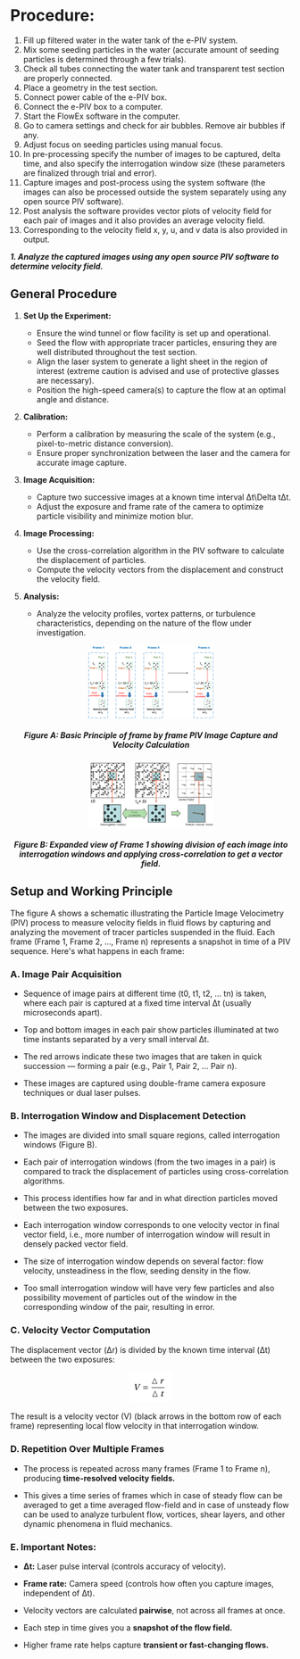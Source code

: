 # Procedure:
1.	Fill up filtered water in the water tank of the e-PIV system.
2.	Mix some seeding particles in the water (accurate amount of seeding particles is determined through a few trials).
3.	Check all tubes connecting the water tank and transparent test section are properly connected.
4.	Place a geometry in the test section.
5.	Connect power cable of the e-PIV box.
6.	Connect the e-PIV box to a computer.
7.	Start the FlowEx software in the computer.
8.	Go to camera settings and check for air bubbles. Remove air bubbles if any.
9.	Adjust focus on seeding particles using manual focus.
10.	In pre-processing specify the number of images to be captured, delta time, and also specify the interrogation window size (these parameters are finalized through trial and error).
11.	Capture images and post-process using the system software (the images can also be processed outside the system separately using any open source PIV software).
12.	Post analysis the software provides vector plots of velocity field for each pair of images and it also provides an average velocity field.
13.	Corresponding to the velocity field x, y, u, and v data is also provided in output.


***1. Analyze the captured images using any open source PIV software to determine velocity field.***


## General Procedure

1. **Set Up the Experiment:**
    - Ensure the wind tunnel or flow facility is set up and operational.
    - Seed the flow with appropriate tracer particles, ensuring they are well distributed throughout the test section.
    - Align the laser system to generate a light sheet in the region of interest (extreme caution is advised and use of protective glasses are necessary).
    - Position the high-speed camera(s) to capture the flow at an optimal angle and distance.

2. **Calibration:**
    - Perform a calibration by measuring the scale of the system (e.g., pixel-to-metric distance conversion).
    - Ensure proper synchronization between the laser and the camera for accurate image capture.

3. **Image Acquisition:**
    - Capture two successive images at a known time interval Δt\Delta tΔt.
    - Adjust the exposure and frame rate of the camera to optimize particle visibility and minimize motion blur.

4. **Image Processing:**
    - Use the cross-correlation algorithm in the PIV software to calculate the displacement of particles.
    - Compute the velocity vectors from the displacement and construct the velocity field.

5. **Analysis:**
    - Analyze the velocity profiles, vortex patterns, or turbulence characteristics, depending on the nature of the flow under investigation.

<center>
<img src="./images/Img1.png" style="width:45%">

##### Figure A: Basic Principle of frame by frame PIV Image Capture and Velocity Calculation
</center>

<center>
<img src="./images/Img2.png" style="width:45%">

##### Figure B: Expanded view of Frame 1 showing division of each image into interrogation windows and applying cross-correlation to get a vector field.
</center>


## Setup and Working Principle

The figure A shows a schematic illustrating the Particle Image Velocimetry (PIV) process to measure velocity fields in fluid flows by capturing and analyzing the movement of tracer particles suspended in the fluid. Each frame (Frame 1, Frame 2, ..., Frame n) represents a snapshot in time of a PIV sequence.  Here's what happens in each frame:

### A. Image Pair Acquisition

- Sequence of image pairs at different time (t0, t1, t2, … tn) is taken, where each pair is captured at a fixed time interval Δt (usually microseconds apart).

- Top and bottom images in each pair show particles illuminated at two time instants separated by a very small interval Δt.

- The red arrows indicate these two images that are taken in quick succession — forming a pair (e.g., Pair 1, Pair 2, ... Pair n).

- These images are captured using double-frame camera exposure techniques or dual laser pulses.

### B. Interrogation Window and Displacement Detection

- The images are divided into small square regions, called interrogation windows (Figure B).

- Each pair of interrogation windows (from the two images in a pair) is compared to track the displacement of particles using cross-correlation algorithms.

- This process identifies how far and in what direction particles moved between the two exposures.

- Each interrogation window corresponds to one velocity vector in final vector field, i.e., more number of interrogation window will result in densely packed vector field.

- The size of interrogation window depends on several factor: flow velocity, unsteadiness in the flow, seeding density in the flow. 

- Too small interrogation window will have very few particles and also possibility movement of particles out of the window in the corresponding window of the pair, resulting in error.

### C. Velocity Vector Computation

The displacement vector (Δr) is divided by the known time interval (Δt) between the two exposures:

<center>
<img src="./images/Img3.png" style="width:15%">
</center>


The result is a velocity vector (V) (black arrows in the bottom row of each frame) representing local flow velocity in that interrogation window.

### D. Repetition Over Multiple Frames

- The process is repeated across many frames (Frame 1 to Frame n), producing **time-resolved velocity fields.**

- This gives a time series of frames which in case of steady flow can be averaged to get a time averaged flow-field and in case of unsteady flow can be used to analyze turbulent flow, vortices, shear layers, and other dynamic phenomena in fluid mechanics.

### E. Important Notes:

- **Δt:** Laser pulse interval (controls accuracy of velocity).

- **Frame rate:** Camera speed (controls how often you capture images, independent of Δt).

- Velocity vectors are calculated **pairwise**, not across all frames at once.

- Each step in time gives you a **snapshot of the flow field.**

- Higher frame rate helps capture **transient or fast-changing flows.**